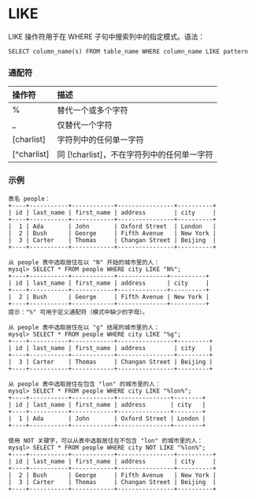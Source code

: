 LIKE
===

LIKE 操作符用于在 WHERE 子句中搜索列中的指定模式。语法：
```
SELECT column_name(s) FROM table_name WHERE column_name LIKE pattern
```

### 通配符

|  操作符  |   描述                                          |
|:------------|:---------------------------------------------|
| %           | 替代一个或多个字符                           |
| _           | 仅替代一个字符                               |
| [charlist]  | 字符列中的任何单一字符                       |
| [^charlist] | 同 [!charlist]，不在字符列中的任何单一字符   |

### 示例

```
表名 people：
+----+-----------+------------+----------------+----------+
| id | last_name | first_name | address        | city     |
+----+-----------+------------+----------------+----------+
|  1 | Ada       | John       | Oxford Street  | London   |
|  2 | Bush      | George     | Fifth Avenue   | New York |
|  3 | Carter    | Thomas     | Changan Street | Beijing  |
+----+-----------+------------+----------------+----------+

从 people 表中选取居住在以 "N" 开始的城市里的人：
mysql> SELECT * FROM people WHERE city LIKE "N%";
+----+-----------+------------+--------------+----------+
| id | last_name | first_name | address      | city     |
+----+-----------+------------+--------------+----------+
|  2 | Bush      | George     | Fifth Avenue | New York |
+----+-----------+------------+--------------+----------+
提示："%" 可用于定义通配符（模式中缺少的字母）。

从 people 表中选取居住在以 "g" 结尾的城市里的人：
mysql> SELECT * FROM people WHERE city LIKE "%g";
+----+-----------+------------+----------------+---------+
| id | last_name | first_name | address        | city    |
+----+-----------+------------+----------------+---------+
|  3 | Carter    | Thomas     | Changan Street | Beijing |
+----+-----------+------------+----------------+---------+

从 people 表中选取居住在包含 "lon" 的城市里的人：
mysql> SELECT * FROM people WHERE city LIKE "%lon%";
+----+-----------+------------+---------------+--------+
| id | last_name | first_name | address       | city   |
+----+-----------+------------+---------------+--------+
|  1 | Ada       | John       | Oxford Street | London |
+----+-----------+------------+---------------+--------+

使用 NOT 关键字，可以从表中选取居住在不包含 "lon" 的城市里的人：
mysql> SELECT * FROM people WHERE city NOT LIKE "%lon%";
+----+-----------+------------+----------------+----------+
| id | last_name | first_name | address        | city     |
+----+-----------+------------+----------------+----------+
|  2 | Bush      | George     | Fifth Avenue   | New York |
|  3 | Carter    | Thomas     | Changan Street | Beijing  |
+----+-----------+------------+----------------+----------+
```
